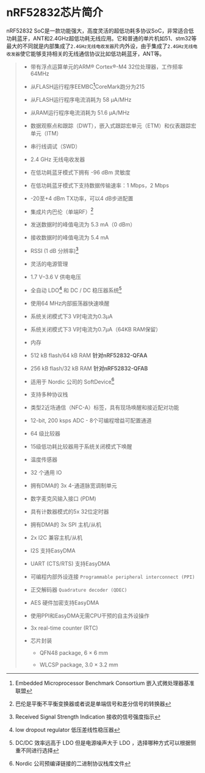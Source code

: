 #  nRF52832芯片简介

nRF52832 SoC是一款功能强大，高度灵活的超低功耗多协议SoC，非常适合低功耗蓝牙，ANT和2.4GHz超低功耗无线应用。它和普通的单片机如51、stm32等最大的不同就是内部集成了`2.4GHz无线电收发器`片内外设，由于集成了`2.4GHz无线电收发器`使它能够支持相关的无线通信协议比如低功耗蓝牙，ANT等。

> - 带有浮点运算单元的ARM® Cortex®-M4 32位处理器，工作频率64MHz
> - 从FLASH运行程序EEMBC[^1]CoreMark跑分为215
> - 从FLASH运行程序电流消耗为 58 μA/MHz
> - 从RAM运行程序电流消耗为 51.6 μA/MHz
> - 数据观察点和跟踪（DWT），嵌入式跟踪宏单元（ETM）和仪表跟踪宏单元（ITM）
> - 串行线调试（SWD）
> - 2.4 GHz 无线电收发器
> - 在低功耗蓝牙模式下拥有 -96 dBm 灵敏度
> - 在低功耗蓝牙模式下支持数据传输速率：1 Mbps，2 Mbps
> - -20至+4 dBm TX功率，可以4 dB步进配置
> - 集成片内巴伦（单端RF）[^2]
> - 发送数据时的峰值电流为 5.3 mA（0 dBm）
> - 接收数据时的峰值电流为 5.4 mA 
> - RSSI (1 dB 分辨率)[^3]
> - 灵活的电源管理
> - 1.7 V–3.6 V 供电电压
> - 全自动 LDO[^4] 和 DC / DC 稳压器系统[^5]
> - 使用64 MHz内部振荡器快速唤醒
> - 系统关闭模式下3 V时电流为0.3μA
> - 系统关闭模式下3 V时电流为0.7μA（64KB RAM保留）
> - 内存
> - 512 kB flash/64 kB RAM  **针对nRF52832-QFAA**
> - 256 kB flash/32 kB RAM  **针对nRF52832-QFAB**
>
> - 适用于 Nordic 公司的 SoftDevice[^6]
>
> - 支持多种协议栈
>
> - 类型2近场通信（NFC-A）标签，具有现场唤醒和接近配对功能
>
> - 12-bit, 200 ksps ADC - 8个可编程增益可配置通道
>
> - 64 级比较器
>
> - 15级低功耗比较器用于系统关闭模式下唤醒
>
> - 温度传感器
>
> - 32 个通用 IO
>
> - 拥有DMA的 3x 4-通道脉宽调制单元
>
> - 数字麦克风输入接口 (PDM)
>
> - 具有计数器模式的5x 32位定时器
>
> - 拥有DMA的 3x SPI 主机/从机
>
> - 2x I2C 兼容主机/从机
>
> - I2S 支持EasyDMA
>
> - UART (CTS/RTS) 支持EasyDMA
>
> - 可编程内部外设连接 `Programmable peripheral interconnect (PPI)`
>
> - 正交解码器 `Quadrature decoder (QDEC)`
>
> - AES 硬件加密支持EasyDMA
>
> - 使用PPI和EasyDMA无需CPU干预的自主外设操作
>
> - 3x real-time counter (RTC)
>
> - 芯片封装
>
>   - QFN48 package, 6 × 6 mm
>
>   - WLCSP package, 3.0 × 3.2 mm
>
> [^1]: Embedded Microprocessor Benchmark Consortium 嵌入式微处理器基准联盟
> [^2]: 巴伦是平衡不平衡变换器或者说是单端信号和差分信号的转换器
> [^3]: Received Signal Strength Indication 接收的信号强度指示
> [^4]: low dropout regulator 低压差线性稳压器
> [^5]: DC/DC 效率远高于 LDO 但是电源噪声大于 LDO ，选择哪种方式可以根据侧重不同进行选择
> [^6]: Nordic 公司预编译链接的二进制协议栈库文件